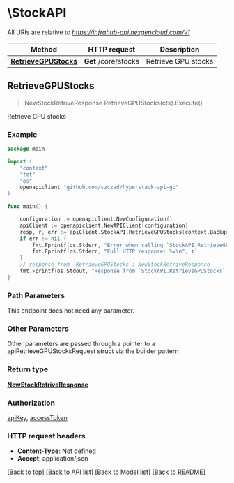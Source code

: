 # \StockAPI

All URIs are relative to *https://infrahub-api.nexgencloud.com/v1*

Method | HTTP request | Description
------------- | ------------- | -------------
[**RetrieveGPUStocks**](StockAPI.md#RetrieveGPUStocks) | **Get** /core/stocks | Retrieve GPU stocks



## RetrieveGPUStocks

> NewStockRetriveResponse RetrieveGPUStocks(ctx).Execute()

Retrieve GPU stocks



### Example

```go
package main

import (
	"context"
	"fmt"
	"os"
	openapiclient "github.com/szczad/hyperstack-api-go"
)

func main() {

	configuration := openapiclient.NewConfiguration()
	apiClient := openapiclient.NewAPIClient(configuration)
	resp, r, err := apiClient.StockAPI.RetrieveGPUStocks(context.Background()).Execute()
	if err != nil {
		fmt.Fprintf(os.Stderr, "Error when calling `StockAPI.RetrieveGPUStocks``: %v\n", err)
		fmt.Fprintf(os.Stderr, "Full HTTP response: %v\n", r)
	}
	// response from `RetrieveGPUStocks`: NewStockRetriveResponse
	fmt.Fprintf(os.Stdout, "Response from `StockAPI.RetrieveGPUStocks`: %v\n", resp)
}
```

### Path Parameters

This endpoint does not need any parameter.

### Other Parameters

Other parameters are passed through a pointer to a apiRetrieveGPUStocksRequest struct via the builder pattern


### Return type

[**NewStockRetriveResponse**](NewStockRetriveResponse.md)

### Authorization

[apiKey](../README.md#apiKey), [accessToken](../README.md#accessToken)

### HTTP request headers

- **Content-Type**: Not defined
- **Accept**: application/json

[[Back to top]](#) [[Back to API list]](../README.md#documentation-for-api-endpoints)
[[Back to Model list]](../README.md#documentation-for-models)
[[Back to README]](../README.md)

